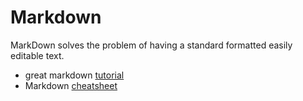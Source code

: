 # Markdown

MarkDown solves the problem of having a standard formatted easily editable text.

- great markdown [tutorial](https://www.markdowntutorial.com/)
- Markdown [cheatsheet](https://github.com/adam-p/markdown-here/wiki/Markdown-Cheatsheet)
